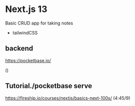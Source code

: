 # Next.js 13
Basic CRUD app for taking notes

- tailwindCSS
## backend 
https://pocketbase.io/

()
## Tutorial./pocketbase serve

https://fireship.io/courses/nextjs/basics-next-100s/ (4:45/9)

